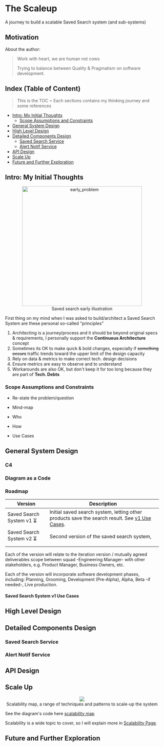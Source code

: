 # The Scaleup
A journey to build a scalable Saved Search system (and sub-systems)

## Motivation
About the author:
> Work with heart, we are human not cows 
> 
> Trying to balance between Quality & Pragmatism on software development.

## Index (Table of Content)
> This is the TOC ~ 
> Each sections contains my thinking journey and some references

* [Intro: My Initial Thoughts](#intro-my-initial-thoughts)
    * [Scope Assumptions and Constraints](#scope-assumptions-and-constraints)
* [General System Design](#general-system-design)
* [High Level Design](#high-level-design)
* [Detailed Components Design](#detailed-components-design)
    * [Saved Search Service](#saved-search-service)
    * [Alert Notif Service](#alert-notif-service)
* [API Design](#api-design)
* [Scale Up](#scale-up)
* [Future and Further Exploration](#future-and-further-exploration)

## Intro: My Initial Thoughts
<p align="center">
<img width="392" alt="early_problem" src="https://user-images.githubusercontent.com/74530990/126313113-120293ec-9ea2-4c54-ad97-e29123c6b2b2.png">
<br/>
Saved search early illustration
</p>
First thing on my mind when I was asked to build/architect a Saved Search System are these personal so-called "principles"

1. Architecting is a journey/process and it should be beyond original specs & requirements, I personally support the **Continuous Architecture** concept
2. Sometimes its OK to make quick & bold changes, especially if ~~something occurs~~ traffic trends toward the upper limit of the design capacity
3. Rely on data & metrics to make correct tech. design decisions
4. Ensure metrics are easy to observe and to understand
5. Workarounds are also OK, but don't keep it for too long because they are part of **Tech. Debts**

### Scope Assumptions and Constraints

* Re-state the problem/question

* Mind-map

* Who

* How

* Use Cases

## General System Design

### C4 

### Diagram as a Code

### Roadmap
| Version                | Description                                                                                    |
|------------------------|------------------------------------------------------------------------------------------------|
| Saved Search System v1 :hourglass_flowing_sand: | Initial saved search system, letting other products save the search result. See [v1 Use Cases](#saved-search-system-v1-use-cases).  |
| Saved Search System v2 :hourglass_flowing_sand: | Second version of the saved search system,                                                                                                |
|                        |                                                                                                |

Each of the version will relate to the iteration version / mutually agreed deliverables scope between squad -Engineering Manager- with other stakeholders, e.g. Product Manager, Business Owners, etc.

Each of the version will incorporate software development phases, including: Planning, Grooming, Development (Pre-Alpha), Alpha, Beta -if needed-, Live production. 

#### Saved Search System v1 Use Cases


## High Level Design

## Detailed Components Design

### Saved Search Service

### Alert Notif Service

## API Design

## Scale Up
<p align="center">
    <img src="https://user-images.githubusercontent.com/74530990/126078027-4ff93bb7-ee28-418a-b2cc-f205e59f4e8e.png"/>
    <br/>
    Scalability map, a range of techniques and patterns to scale-up the system
</p>

See the diagram's code here [scalability map](figures/scalability-map.puml)

Scalability is a wide topic to cover, so I will explain more in [Scalability Page](scalability/README.md).

## Future and Further Exploration